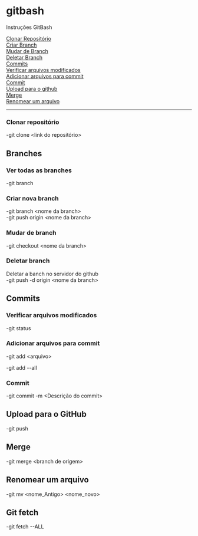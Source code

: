 # gitbash
Instruções GitBash

[Clonar Repositório](#clonar-repositorio)  
[Criar Branch](#criar-nova-branch)  
[Mudar de Branch](#mudar-de-branch)  
[Deletar Branch](#deletar-branch)  
[Commits](#commits)  
[Verificar arquivos modificados](#verificar-arquivos-modificados)  
[Adicionar arquivos para commit](#adicionar-arquivos-para-commit)  
[Commit](#commit)  
[Upload para o github](#upload-para-o-github)  
[Merge](#merge)  
[Renomear um arquivo](#renomear-um-arquivo)

<hr>

### **Clonar repositório**
-git clone \<link do repositório\>

## Branches

### Ver todas as branches
-git branch

### Criar nova branch

-git branch \<nome da branch\>  
-git push origin \<nome da branch\>


### Mudar de branch

-git checkout \<nome da branch\>


### Deletar branch

Deletar a banch no servidor do github  
-git push -d origin \<nome da branch\>

## Commits

### Verificar arquivos modificados

-git status  

### Adicionar arquivos para commit

-git add \<arquivo\>  

-git add --all

### Commit

-git commit -m \<Descrição do commit\>

## Upload para o GitHub

-git push

## Merge

-git merge \<branch de origem\>

## Renomear um arquivo

-git mv \<nome_Antigo\> \<nome_novo\>

## Git fetch

-git fetch --ALL
